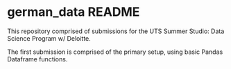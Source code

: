 # german_data README

This repository comprised of submissions for the UTS Summer Studio: Data Science Program w/ Deloitte.

The first submission is comprised of the primary setup, using basic Pandas Dataframe functions.
